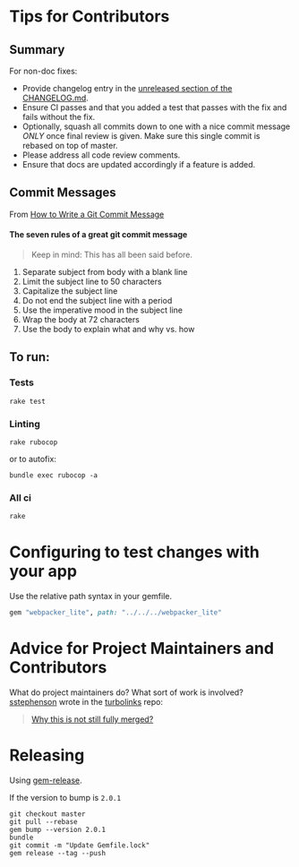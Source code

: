 # Tips for Contributors

## Summary

For non-doc fixes:

* Provide changelog entry in the [unreleased section of the CHANGELOG.md](https://github.com/shakacode/react_on_rails/blob/master/CHANGELOG.md#unreleased).
* Ensure CI passes and that you added a test that passes with the fix and fails without the fix.
* Optionally, squash all commits down to one with a nice commit message *ONLY* once final review is given. Make sure this single commit is rebased on top of master.
* Please address all code review comments.
* Ensure that docs are updated accordingly if a feature is added.

## Commit Messages

From [How to Write a Git Commit Message](http://chris.beams.io/posts/git-commit/)

#### The seven rules of a great git commit message
> Keep in mind: This has all been said before.

1. Separate subject from body with a blank line
1. Limit the subject line to 50 characters
1. Capitalize the subject line
1. Do not end the subject line with a period
1. Use the imperative mood in the subject line
1. Wrap the body at 72 characters
1. Use the body to explain what and why vs. how


## To run:
 
### Tests
```
rake test
```

### Linting

```
rake rubocop
```

or to autofix: 

```
bundle exec rubocop -a
```

### All ci

```sh
rake
```

# Configuring to test changes with your app

Use the relative path syntax in your gemfile.

```ruby
gem "webpacker_lite", path: "../../../webpacker_lite"
```

# Advice for Project Maintainers and Contributors

What do project maintainers do? What sort of work is involved? [sstephenson](https://github.com/sstephenson) wrote in the [turbolinks](https://github.com/turbolinks/turbolinks) repo:

> [Why this is not still fully merged?](https://github.com/turbolinks/turbolinks/pull/124#issuecomment-239826060)

# Releasing

Using [gem-release](https://github.com/svenfuchs/gem-release).

If the version to bump is `2.0.1`

```
git checkout master
git pull --rebase
gem bump --version 2.0.1
bundle
git commit -m "Update Gemfile.lock"
gem release --tag --push
```
